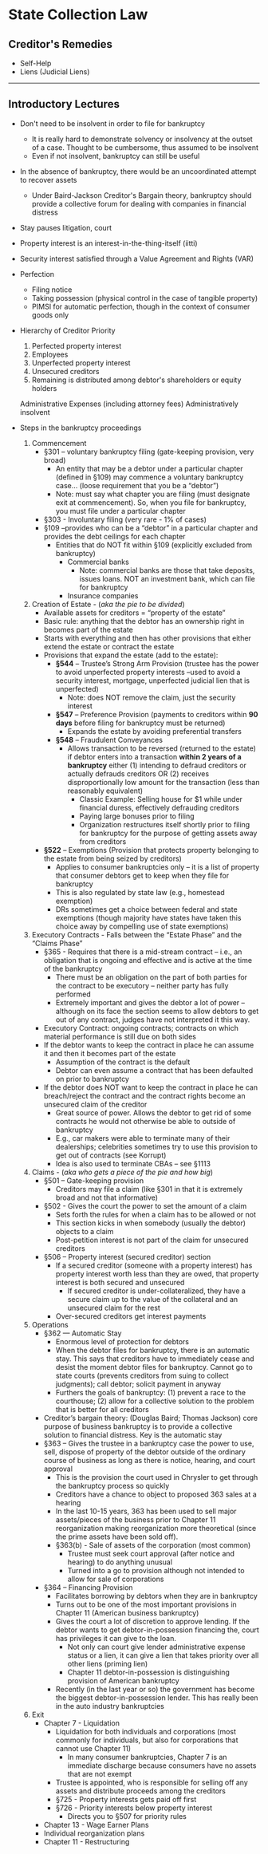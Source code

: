 # State Collection Law

## Creditor's Remedies

* Self-Help
* Liens (Judicial Liens)

-----

## Introductory Lectures

* Don't need to be insolvent in order to file for bankruptcy
  * It is really hard to demonstrate solvency or insolvency at the outset of a case. Thought to be cumbersome, thus assumed to be insolvent
  * Even if not insolvent, bankruptcy can still be useful
* In the absence of bankruptcy, there would be an uncoordinated attempt to recover assets
  * Under Baird-Jackson Creditor's Bargain theory, bankruptcy should provide a collective forum for dealing with companies in financial distress
* Stay pauses litigation, court
* Property interest is an interest-in-the-thing-itself (iitti)
* Security interest satisfied through a Value Agreement and Rights (VAR)
* Perfection
  * Filing notice
  * Taking possession (physical control in the case of tangible property)
  * PIMSI for automatic perfection, though in the context of consumer goods only
* Hierarchy of Creditor Priority
  1. Perfected property interest
  1. Employees
  1. Unperfected property interest
  1. Unsecured creditors
  1. Remaining is distributed among debtor's shareholders or equity holders

  Administrative Expenses (including attorney fees)
  Administratively insolvent

* Steps in the bankruptcy proceedings
  1. Commencement
     * §301 – voluntary bankruptcy filing (gate-keeping provision, very broad)
       * An entity that may be a debtor under a particular chapter (defined in §109) may commence a voluntary bankruptcy case… (loose requirement that you be a “debtor”)
       * Note: must say what chapter you are filing (must designate exit at commencement). So, when you file for bankruptcy, you must file under a particular chapter
     * §303 - Involuntary filing (very rare - 1% of cases)
     * §109 –provides who can be a “debtor” in a particular chapter and provides the debt ceilings for each chapter
       * Entities that do NOT fit within §109 (explicitly excluded from bankruptcy)
         * Commercial banks
           * Note: commercial banks are those that take deposits, issues loans. NOT an investment bank, which can file for bankruptcy
         * Insurance companies
  1. Creation of Estate - (*aka the pie to be divided*)
     * Available assets for creditors = “property of the estate”
     * Basic rule: anything that the debtor has an ownership right in becomes part of the estate
     * Starts with everything and then has other provisions that either extend the estate or contract the estate
     * Provisions that expand the estate (add to the estate):
       * **§544** – Trustee’s Strong Arm Provision (trustee has the power to avoid unperfected property interests –used to avoid a security interest, mortgage, unperfected judicial lien that is unperfected)
         * Note: does NOT remove the claim, just the security interest
       * **§547** – Preference Provision (payments to creditors within **90 days** before filing for bankruptcy must be returned)
         * Expands the estate by avoiding preferential transfers
       * **§548** – Fraudulent Conveyances
         * Allows transaction to be reversed (returned to the estate) if debtor enters into a transaction **within 2 years of a bankruptcy** either (1) intending to defraud creditors or actually defrauds creditors OR (2) receives disproportionally low amount for the transaction (less than reasonably equivalent)
           * Classic Example: Selling house for $1 while under financial duress, effectively defrauding creditors
           * Paying large bonuses prior to filing
           * Organization restructures itself shortly prior to filing for bankruptcy for the purpose of getting assets away from creditors
     * **§522** – Exemptions (Provision that protects property belonging to the estate from being seized by creditors)
       * Applies to consumer bankruptcies only – it is a list of property that consumer debtors get to keep when they file for bankruptcy
       * This is also regulated by state law (e.g., homestead exemption)
       * DRs sometimes get a choice between federal and state exemptions (though majority have states have taken this choice away by compelling use of  state exemptions)
  1. Executory Contracts - Falls between the “Estate Phase” and the “Claims Phase”
     * §365 - Requires that there is a mid-stream contract – i.e., an obligation that is ongoing and effective and is active at the time of the bankruptcy
       * There must be an obligation on the part of both parties for the contract to be executory – neither party has fully performed
       * Extremely important and gives the debtor a lot of power – although on its face the section seems to allow debtors to get out of any contract, judges have not interpreted it this way.
     * Executory Contract: ongoing contracts; contracts on which material performance is still due on both sides
     * If the debtor wants to keep the contract in place he can assume it and then it becomes part of the estate
       * Assumption of the contract is the default
       * Debtor can even assume a contract that has been defaulted on prior to bankruptcy
     * If the debtor does NOT want to keep the contract in place he can breach/reject the contract and the contract rights become an unsecured claim of the creditor
       * Great source of power. Allows the debtor to get rid of some contracts he would not otherwise be able to outside of bankruptcy
       * E.g., car makers were able to terminate many of their dealerships; celebrities sometimes try to use this provision to get out of contracts (see Korrupt)
       * Idea is also used to terminate CBAs – see §1113
  1. Claims - (*aka who gets a piece of the pie and how big*)
     * §501 – Gate-keeping provision
       * Creditors may file a claim (like §301 in that it is extremely broad and not that informative)
     * §502 - Gives the court the power to set the amount of a claim
       * Sets forth the rules for when a claim has to be allowed or not
       * This section kicks in when somebody (usually the debtor) objects to a claim
       * Post-petition interest is not part of the claim for unsecured creditors
     * §506 – Property interest (secured creditor) section
       * If a secured creditor (someone with a property interest) has property interest worth less than they are owed, that property interest is both secured and unsecured
         * If secured creditor is under-collateralized, they have a secure claim up to the value of the collateral and an unsecured claim for the rest
       * Over-secured creditors get interest payments
  1. Operations
     * §362 — Automatic Stay
       * Enormous level of protection for debtors
       * When the debtor files for bankruptcy, there is an automatic stay. This says that creditors have to immediately cease and desist the moment debtor files for bankruptcy. Cannot go to state courts (prevents creditors from suing to collect judgments); call debtor; solicit payment in anyway
       * Furthers the goals of bankruptcy: (1) prevent a race to the courthouse; (2) allow for a collective solution to the problem that is better for all creditors
     * Creditor’s bargain theory: (Douglas Baird; Thomas Jackson) core purpose of business bankruptcy is to provide a collective solution to financial distress. Key is the automatic stay
     * §363 – Gives the trustee in a bankruptcy case the power to use, sell, dispose of property of the debtor outside of the ordinary course of business as long as there is notice, hearing, and court approval
       * This is the provision the court used in Chrysler to get through the bankruptcy process so quickly
       * Creditors have a chance to object to proposed 363 sales at a hearing
       * In the last 10-15 years, 363 has been used to sell major assets/pieces of the business prior to Chapter 11 reorganization making reorganization more theoretical (since the prime assets have been sold off).
       * §363(b) - Sale of assets of the corporation (most common)
         * Trustee must seek court approval (after notice and hearing) to do anything unusual
         * Turned into a go to provision although not intended to allow for sale of corporations
     * §364 – Financing Provision
       * Facilitates borrowing by debtors when they are in bankruptcy
       * Turns out to be one of the most important provisions in Chapter 11 (American business bankruptcy)
       * Gives the court a lot of discretion to approve lending. If the debtor wants to get debtor-in-possession financing the, court has privileges it can give to the loan.
         * Not only can court give lender administrative expense status or a lien, it can give a lien that takes priority over all other liens (priming lien)
         * Chapter 11 debtor-in-possession is distinguishing provision of American bankruptcy
       * Recently (in the last year or so) the government has become the biggest debtor-in-possession lender. This has really been in the auto industry bankruptcies
  1. Exit
     * Chapter 7 - Liquidation
       * Liquidation for both individuals and corporations (most commonly for individuals, but also for corporations that cannot use Chapter 11)
         * In many consumer bankruptcies, Chapter 7 is an immediate discharge because consumers have no assets that are not exempt
       * Trustee is appointed, who is responsible for selling off any assets and distribute proceeds among the creditors
       * §725 - Property interests gets paid off first
       * §726 - Priority interests below property interest
         * Directs you to §507 for priority rules
     * Chapter 13 - Wage Earner Plans
      * Individual reorganization plans
     * Chapter 11 - Restructuring